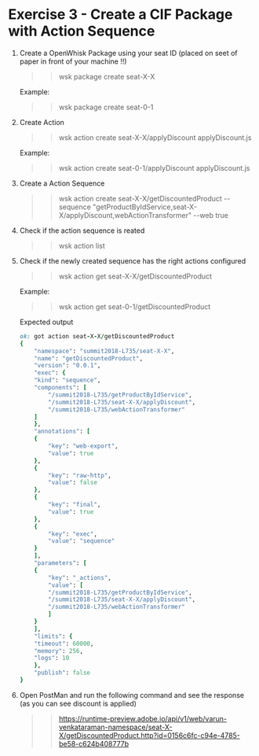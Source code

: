 Exercise 3 - Create a CIF Package with Action Sequence
========================================================


1. Create a OpenWhisk Package using your seat ID (placed on seet of paper in front of your machine !!)

	>> wsk package create seat-X-X

	Example:

	>> wsk package create seat-0-1

2. Create Action 

	>> wsk action create seat-X-X/applyDiscount applyDiscount.js

	Example:

	>> wsk action create seat-0-1/applyDiscount applyDiscount.js

3. Create a Action Sequence

	>> wsk action create seat-X-X/getDiscountedProduct --sequence "getProductByIdService,seat-X-X/applyDiscount,webActionTransformer" --web true

4. Check if the action sequence is reated

	>> wsk action list

5. Check if the newly created sequence has the right actions configured 

	>> wsk action get seat-X-X/getDiscountedProduct

	Example:

	>> wsk action get seat-0-1/getDiscountedProduct

   Expected output

	```ruby
	ok: got action seat-X-X/getDiscountedProduct
	{
	    "namespace": "summit2018-L735/seat-X-X",
	    "name": "getDiscountedProduct",
	    "version": "0.0.1",
	    "exec": {
		"kind": "sequence",
		"components": [
		    "/summit2018-L735/getProductByIdService",
		    "/summit2018-L735/seat-X-X/applyDiscount",
		    "/summit2018-L735/webActionTransformer"
		]
	    },
	    "annotations": [
		{
		    "key": "web-export",
		    "value": true
		},
		{
		    "key": "raw-http",
		    "value": false
		},
		{
		    "key": "final",
		    "value": true
		},
		{
		    "key": "exec",
		    "value": "sequence"
		}
	    ],
	    "parameters": [
		{
		    "key": "_actions",
		    "value": [
			"/summit2018-L735/getProductByIdService",
			"/summit2018-L735/seat-X-X/applyDiscount",
			"/summit2018-L735/webActionTransformer"
		    ]
		}
	    ],
	    "limits": {
		"timeout": 60000,
		"memory": 256,
		"logs": 10
	    },
	    "publish": false
	}

	```
6. Open PostMan and run the following command and see the response (as you can see discount is applied)

	>> https://runtime-preview.adobe.io/api/v1/web/varun-venkataraman-namespace/seat-X-X/getDiscountedProduct.http?id=0156c6fc-c94e-4785-be58-c624b408777b


